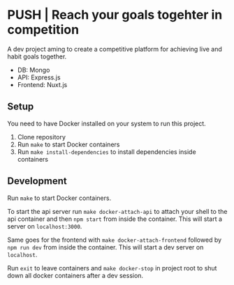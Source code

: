 # PUSH | Reach your goals togehter in competition

A dev project aming to create a competitive platform for achieving live and
habit goals together.

- DB: Mongo
- API: Express.js
- Frontend: Nuxt.js

## Setup
You need to have Docker installed on your system to run this project.

1. Clone repository
2. Run `make` to start Docker containers
3. Run `make install-dependencies` to install dependencies inside containers

## Development
Run `make` to start Docker containers.

To start the api server run `make docker-attach-api` to attach your shell to the
api container and then `npm start` from inside the container. This will start a
server on `localhost:3000`.

Same goes for the frontend with `make docker-attach-frontend` followed by
`npm run dev` from inside the container. This will start a dev server
on `localhost`.

Run `exit` to leave containers and `make docker-stop` in project root to
shut down all docker containers after a dev session.
